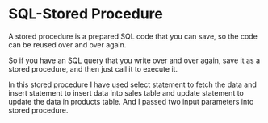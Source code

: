 # SQL-Stored Procedure
 
A stored procedure is a prepared SQL code that you can save, so the code can be reused over and over again.

So if you have an SQL query that you write over and over again, save it as a stored procedure, and then just call it to execute it.

In this stored procedure I have used select statement to fetch the data and insert statement to insert data into sales table and update statement to update the data
in products table. And I passed two input parameters into stored procedure.
